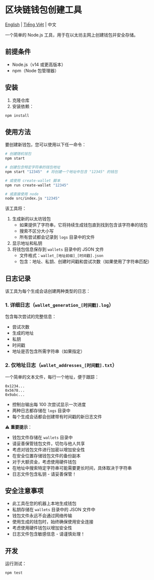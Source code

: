 # 区块链钱包创建工具

[English](README.md) | [Tiếng Việt](README.vi.md) | 中文

一个简单的 Node.js 工具，用于在以太坊主网上创建钱包并安全存储。

## 前提条件

- Node.js（v14 或更高版本）
- npm（Node 包管理器）

## 安装

1. 克隆仓库
2. 安装依赖：
```bash
npm install
```

## 使用方法

要创建新钱包，您可以使用以下任一命令：

```bash
# 创建随机钱包
npm start

# 创建包含特定字符串的钱包地址
npm start "12345"  # 将创建一个地址中包含 "12345" 的钱包

# 或使用 create-wallet 脚本
npm run create-wallet "12345"

# 或直接使用 node
node src/index.js "12345"
```

该工具将：
1. 生成新的以太坊钱包
   - 如果提供了字符串，它将持续生成钱包直到找到包含该字符串的钱包
   - 搜索不区分大小写
   - 所有尝试都会记录到 `logs` 目录中的文件
2. 显示地址和私钥
3. 将钱包信息保存到 `wallets` 目录中的 JSON 文件
   - 文件格式：`wallet_[地址前缀]_[时间戳].json`
   - 包含：地址、私钥、创建时间戳和尝试次数（如果使用了字符串匹配）

## 日志记录

该工具为每个生成会话创建两种类型的日志：

### 1. 详细日志（`wallet_generation_[时间戳].log`）
包含每次尝试的完整信息：
- 尝试次数
- 生成的地址
- 私钥
- 时间戳
- 地址是否包含所需字符串（如果指定）

### 2. 仅地址日志（`wallet_addresses_[时间戳].txt`）
一个简单的文本文件，每行一个地址，便于跟踪：
```
0x1234...
0x5678...
0x9abc...
```

- 控制台输出每 100 次尝试显示一次进度
- 两种日志都存储在 `logs` 目录中
- 每个生成会话都会创建带有时间戳的新日志文件

⚠️ **重要提示**：
- 钱包文件存储在 `wallets` 目录中
- 请妥善保管钱包文件，切勿与他人共享
- 考虑对钱包文件进行加密以增加安全性
- 在安全位置存储钱包文件的备份副本
- 对于大额资金，考虑使用硬件钱包
- 在地址中搜索特定字符串可能需要更长时间，具体取决于字符串
- 日志文件包含私钥 - 请妥善保管！

## 安全注意事项

- 此工具在您的机器上本地生成钱包
- 私钥存储在 `wallets` 目录中的 JSON 文件中
- 钱包文件永远不会通过网络传输
- 使用生成的钱包时，始终确保使用安全连接
- 考虑使用硬件钱包以增加安全性
- 日志文件包含敏感信息 - 请谨慎处理！

## 开发

运行测试：
```bash
npm test
``` 
